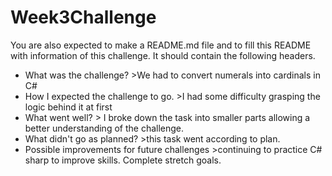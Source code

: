 # Week3Challenge
You are also expected to make a README.md file and to fill this README with information of this challenge. It should contain the following headers.

- What was the challenge? >We had to convert numerals into cardinals in C#
- How I expected the challenge to go. >I had some difficulty grasping the logic behind it at first 
- What went well? > I broke down the task into smaller parts allowing a better understanding of the challenge. 
- What didn't go as planned? >this task went according to plan.
- Possible improvements for future challenges >continuing to practice C# sharp to improve skills. Complete stretch goals.
